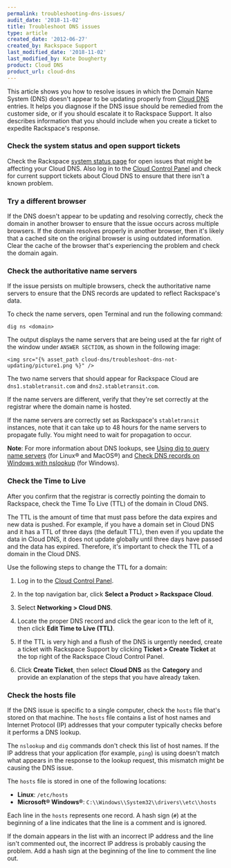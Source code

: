 ```yaml
---
permalink: troubleshooting-dns-issues/
audit_date: '2018-11-02'
title: Troubleshoot DNS issues
type: article
created_date: '2012-06-27'
created_by: Rackspace Support
last_modified_date: '2018-11-02'
last_modified_by: Kate Dougherty
product: Cloud DNS
product_url: cloud-dns
---
```


This article shows you how to resolve issues in which the Domain Name System
(DNS) doesn't appear to be updating properly from [Cloud
DNS](https://www.rackspace.com/cloud/dns) entries. It helps you diagnose if
the DNS issue should be remedied from the customer side, or if you should
escalate it to Rackspace Support. It also describes information that you
should include when you create a ticket to expedite Rackspace's response.

### Check the system status and open support tickets

Check the Rackspace [system status
page](https://rackspace.service-now.com/system_status/) for open issues that
might be affecting your Cloud DNS. Also log in to the [Cloud Control
Panel](https://login.rackspace.com) and check for current support
tickets about Cloud DNS to ensure that there isn't a known problem.

### Try a different browser

If the DNS doesn't appear to be updating and resolving correctly,
check the domain in another browser to ensure that the issue occurs
across multiple browsers. If the domain resolves properly in another browser,
then it's likely that a cached site on the original browser is using outdated
information. Clear the cache of the browser that's experiencing the problem
and check the domain again.

### Check the authoritative name servers

If the issue persists on multiple browsers, check the authoritative name
servers to ensure that the DNS records are updated to reflect Rackspace's
data.

To check the name servers, open Terminal and run the following command:

`dig ns <domain>`

The output displays the name servers that are being used at the far right of
the window under `ANSWER SECTION`, as shown in the following image:

    <img src="{% asset_path cloud-dns/troubleshoot-dns-not-updating/picture1.png %}" />

The two name servers that should appear for Rackspace Cloud are
`dns1.stabletransit.com` and `dns2.stabletransit.com`.

If the name servers are different, verify that they're set correctly at the
registrar where the domain name is hosted.

If the name servers are correctly set as Rackspace's `stabletransit` instances,
note that it can take up to 48 hours for the name servers to propagate fully.
You might need to wait for propagation to occur.

**Note**: For more information about DNS lookups, see [Using dig to query name
servers](/how-to/using-dig-to-query-nameservers) (for Linux&reg; and
MacOS&reg;) and [Check DNS records on Windows with
nslookup](/how-to/nslookup-checking-dns-records-on-windows) (for Windows).

### Check the Time to Live

After you confirm that the registrar is correctly pointing the domain to
Rackspace, check the Time To Live (TTL) of the domain in Cloud DNS.

The TTL is the amount of time that must pass before the data expires and new
data is pushed. For example, if you have a domain set in Cloud DNS and it has
a TTL of three days (the default TTL), then even if you update the data in
Cloud DNS, it does not update globally until three days have passed and the
data has expired. Therefore, it's important to check the TTL of a domain in
the Cloud DNS.

Use the following steps to change the TTL for a domain:

1. Log in to the [Cloud Control Panel](https://login.rackspace.com).

2. In the top navigation bar, click **Select a Product > Rackspace Cloud**.

3. Select **Networking > Cloud DNS**.

4. Locate the proper DNS record and click the gear icon to the left of
   it, then click **Edit Time to Live (TTL)**.

5. If the TTL is very high and a flush of the DNS is urgently needed, create a
   ticket with Rackspace Support by clicking **Ticket > Create Ticket** at the
   top right of the Rackspace Cloud Control Panel.

6. Click **Create Ticket**, then select **Cloud DNS** as the **Category** and
   provide an explanation of the steps that you have already taken.

### Check the hosts file

If the DNS issue is specific to a single computer, check the `hosts` file
that's stored on that machine. The `hosts` file contains a list of host names
and Internet Protocol (IP) addresses that your computer typically checks
before it performs a DNS lookup.

The `nslookup` and `dig` commands don't check this list of host names. If the
IP address that your application (for example, `ping`) is using doesn't match
what appears in the response to the lookup request, this mismatch might be
causing the DNS issue.

The `hosts` file is stored in one of the following locations:

- **Linux**: `/etc/hosts`
- **Microsoft&reg; Windows&reg;**: `C:\\Windows\\System32\\drivers\\etc\\hosts`

Each line in the `hosts` represents one record. A hash sign (`#`) at
the beginning of a line indicates that the line is a comment and is
ignored.

If the domain appears in the list with an incorrect IP address and the line
isn't commented out, the incorrect IP address is probably causing the problem.
Add a hash sign at the beginning of the line to comment the line out.
